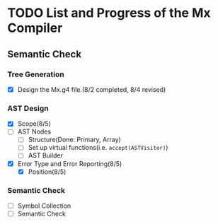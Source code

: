 # TODO List and Progress of the Mx Compiler
## Semantic Check
### Tree Generation
- [x] Design the Mx.g4 file.(8/2 completed, 8/4 revised)
### AST Design
- [x] Scope(8/5)
- [ ] AST Nodes
    - [ ] Structure(Done: Primary, Array)
    - [ ] Set up virtual functions(i.e. `accept(ASTVisitor)`)
    - [ ] AST Builder
- [x] Error Type and Error Reporting(8/5)
  - [x] Position(8/5)
### Semantic Check
- [ ] Symbol Collection
- [ ] Semantic Check
